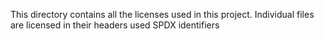 This directory contains all the licenses used in this project.
Individual files are licensed in their headers used SPDX identifiers
